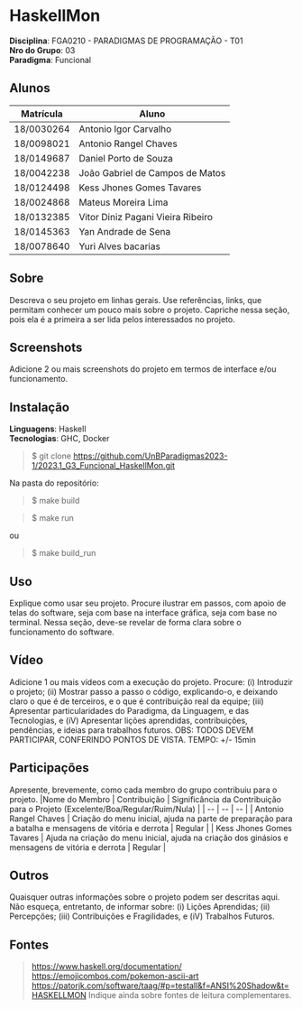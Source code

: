 <!--# RepositorioTemplate
Esse repositório é para ser utilizado pelos grupos como um template inicial, da home page do Projeto.
As seções do Template NÃO DEVEM SER OMITIDAS, sendo TODAS RELEVANTES.

**!! *Atenção: Renomeie o seu repositório para (Ano.Semestre)_(Grupo)_(Paradigma)_(NomeDoProjeto)*. !!** 

Paradigmas:
 - Funcional
 - Logico
 - SMA

**!! *Não coloque os nomes dos alunos no título do repositório*. !!**

**!! *Exemplo de título correto: 2022.2_G1_Logico_ProjetoRoteirosAereos*. !!**
 
 (Apague esses comentários)-->

# HaskellMon

**Disciplina**: FGA0210 - PARADIGMAS DE PROGRAMAÇÃO - T01 <br>
**Nro do Grupo**: 03<br>
**Paradigma**: Funcional<br>

## Alunos
| Matrícula | Aluno |
| :-: | -- |
|18/0030264|Antonio Igor Carvalho|
|18/0098021|Antonio Rangel Chaves|
|18/0149687|Daniel Porto de Souza|
|18/0042238|João Gabriel de Campos de Matos|
|18/0124498|Kess Jhones Gomes Tavares|
|18/0024868|Mateus Moreira Lima|
|18/0132385|Vitor Diniz Pagani Vieira Ribeiro|
|18/0145363|Yan Andrade de Sena|
|18/0078640|Yuri Alves bacarias|

## Sobre 
Descreva o seu projeto em linhas gerais. 
Use referências, links, que permitam conhecer um pouco mais sobre o projeto.
Capriche nessa seção, pois ela é a primeira a ser lida pelos interessados no projeto.

## Screenshots
Adicione 2 ou mais screenshots do projeto em termos de interface e/ou funcionamento.

## Instalação 
**Linguagens**: Haskell<br>
**Tecnologias**: GHC, Docker<br>
<!--Descreva os pré-requisitos para rodar o seu projeto e os comandos necessários.
Insira um manual ou um script para auxiliar ainda mais.
Gifs animados e outras ilustrações são bem-vindos!-->

> $ git clone https://github.com/UnBParadigmas2023-1/2023.1_G3_Funcional_HaskellMon.git

Na pasta do repositório:

> $ make build

> $ make run

ou

> $ make build_run

## Uso 
Explique como usar seu projeto.
Procure ilustrar em passos, com apoio de telas do software, seja com base na interface gráfica, seja com base no terminal.
Nessa seção, deve-se revelar de forma clara sobre o funcionamento do software.

## Vídeo
Adicione 1 ou mais vídeos com a execução do projeto.
Procure: 
(i) Introduzir o projeto;
(ii) Mostrar passo a passo o código, explicando-o, e deixando claro o que é de terceiros, e o que é contribuição real da equipe;
(iii) Apresentar particularidades do Paradigma, da Linguagem, e das Tecnologias, e
(iV) Apresentar lições aprendidas, contribuições, pendências, e ideias para trabalhos futuros.
OBS: TODOS DEVEM PARTICIPAR, CONFERINDO PONTOS DE VISTA.
TEMPO: +/- 15min

## Participações
Apresente, brevemente, como cada membro do grupo contribuiu para o projeto.
|Nome do Membro | Contribuição | Significância da Contribuição para o Projeto (Excelente/Boa/Regular/Ruim/Nula) |
| -- | -- | -- |
| Antonio Rangel Chaves      |  Criação do menu inicial, ajuda na parte de preparação para a batalha e mensagens de vitória e derrota | Regular |
| Kess Jhones Gomes Tavares  |  Ajuda na criação do menu inicial, ajuda na criação dos ginásios e mensagens de vitória e derrota      | Regular |

## Outros 
Quaisquer outras informações sobre o projeto podem ser descritas aqui. Não esqueça, entretanto, de informar sobre:
(i) Lições Aprendidas;
(ii) Percepções;
(iii) Contribuições e Fragilidades, e
(iV) Trabalhos Futuros.

## Fontes
> https://www.haskell.org/documentation/
> https://emojicombos.com/pokemon-ascii-art
> https://patorjk.com/software/taag/#p=testall&f=ANSI%20Shadow&t=HASKELLMON
Indique ainda sobre fontes de leitura complementares.
